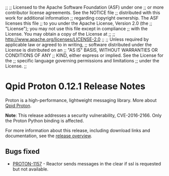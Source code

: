 ;;
;; Licensed to the Apache Software Foundation (ASF) under one
;; or more contributor license agreements.  See the NOTICE file
;; distributed with this work for additional information
;; regarding copyright ownership.  The ASF licenses this file
;; to you under the Apache License, Version 2.0 (the
;; "License"); you may not use this file except in compliance
;; with the License.  You may obtain a copy of the License at
;; 
;;   http://www.apache.org/licenses/LICENSE-2.0
;; 
;; Unless required by applicable law or agreed to in writing,
;; software distributed under the License is distributed on an
;; "AS IS" BASIS, WITHOUT WARRANTIES OR CONDITIONS OF ANY
;; KIND, either express or implied.  See the License for the
;; specific language governing permissions and limitations
;; under the License.
;;

# Qpid Proton 0.12.1 Release Notes

Proton is a high-performance, lightweight messaging library. More
about [Qpid Proton]({{site_url}}/proton/index.html).

**Note**: This release addresses a security vulnerability,
CVE-2016-2166.  Only the Proton Python binding is affected.

For more information about this release, including download links and
documentation, see the [release overview](index.html).

## Bugs fixed

 - [PROTON-1157](https://issues.apache.org/jira/browse/PROTON-1157) - Reactor sends messages in the clear if ssl is requested but not available.
